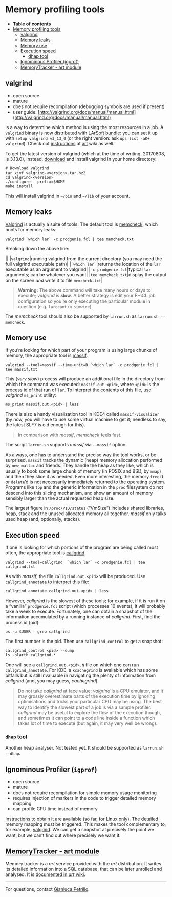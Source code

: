 Memory profiling tools
==================================================

-   **Table of contents**
-   [Memory profiling tools](#Memory-profiling-tools)
    -   [valgrind](#valgrind)
    -   [Memory leaks](#Memory-leaks)
    -   [Memory use](#Memory-use)
    -   [Execution speed](#Execution-speed)
        -   [dhap tool](#dhap-tool)
    -   [Ignominous Profiler (igprof)](#Ignominous-Profiler-igprof)
    -   [MemoryTracker - art module](#MemoryTracker-art-module)

valgrind
----------------------

-   open source
-   mature
-   does not require recompilation (debugging symbols are used if present)
-   user guide: [http://valgrind.org/docs/manual/manual.html](http://valgrind.org/docs/manual/manual.html)

is a way to determine which method is using the most resources in a job.
A `valgrind` binary is now distributed with [LArSoft bundle](http://scisoft.fnal.gov/scisoft/bundles/larsoft): you can set it up with `setup valgrind v3_13_0` (or the right version: ask `ups list -aK+ valgrind`). Check out [instructions](/redmine/projects/art/wiki/Getting_started_with_valgrind) at [art](/redmine/projects/art) wiki as well.

To get the latest version of valgrind (which at the time of writing, 20170808, is 3.13.0), instead, [download](http://valgrind.org/downloads/current.html) and install valgrind in your home directory:

    # Download valgrind
    tar xjvf valgrind-<version>.tar.bz2
    cd valgrind-<version>
    ./configure --prefix=$HOME
    make install

This will install valgrind in `~/bin` and `~/lib` of your account.

Memory leaks
------------------------------

[Valgrind](http://valgrind.org/docs/manual/manual.html) is actually a suite of tools. The default tool is [memcheck](http://valgrind.org/docs/manual/mc-manual.html), which hunts for memory leaks:

    valgrind `which lar` -c prodgenie.fcl | tee memcheck.txt

Breaking down the above line:

||
|`valgrind`|running valgrind from the current directory (you may need the full valgrind executable path)|
|`` `which lar` ``|returns the location of the `lar` executable as an argument to valgrind|
|`-c prodgenie.fcl`|typical `lar` arguments; can be whatever you want|
|`tee memcheck.txt`|display the output on the screen *and* write it to file `memcheck.txt`|

> **Warning:** The above command will take many hours or days to execute; *valgrind* is ***slow***. A better strategy is edit your FHiCL job configuration so you’re only executing the particular module in question (e.g. `largeant` or `simwire`).

The *memcheck* tool should also be supported by `larrun.sh` as `larrun.sh --memcheck`.

Memory use
--------------------------

If you’re looking for which part of your program is using large chunks of memory, the appropriate tool is [massif](http://valgrind.org/docs/manual/ms-manual.html).

    valgrind --tool=massif --time-unit=B `which lar` -c prodgenie.fcl | tee massif.txt

This (*very slow*) process will produce an additional file in the directory from which the command was executed: `massif.out.<pid>`, where `<pid>` is the process id of that run of `lar`. To interpret the contents of this file, use *valgrind* `ms_print` utility:

    ms_print massif.out.<pid> | less

There is also a handy visualization tool in KDE4 called `massif-visualizer` (by now, you will have to use some virtual machine to get it; needless to say, the latest SLF7 is old enough for this).

> In comparison with *massif*, *memcheck* feels fast.

The script `larrun.sh` supports *massif* via `--massif` option.

As always, one has to understand the precise way the tool works, or be surprised. `massif` tracks the dynamic (heap) memory allocation performed by `new`, `malloc` and friends. They handle the heap as they like, which is usually to book some large chunk of memory (in POSIX and BSD, by `mmap`) and then they slice it as needed. Even more interesting, the memory `free`’d or `delete`’d is not necessarily immediately returned to the operating system. Programs like `top` and the generic information in the `proc` filesystem do not descend into this slicing mechanism, and show an amount of memory sensibly larger than the actual requested heap size.

The largest figure in `/proc/PID/status` (“VmSize”) includes shared libraries, heap, stack and the unused allocated memory all together. *massif* only talks used heap (and, optionally, stacks).

Execution speed
------------------------------------

If one is looking for which portions of the program are being called most often, the appropriate tool is [callgrind](http://valgrind.org/docs/manual/cl-manual.html).

    valgrind --tool=callgrind  `which lar` -c prodgenie.fcl | tee callgrind.txt

As with *massif*, the file `callgrind.out.<pid>` will be produced. Use `callgrind_annotate` to interpret this file:

    callgrind_annotate callgrind.out.<pid> | less

However, *callgrind* is the slowest of these tools; for example, if it is run it on a “vanilla” `prodgenie.fcl` script (which processes 10 events), it will probably take a week to execute. Fortunately, one can obtain a snapshot of the information accumulated by a running instance of *callgrind*. First, find the process id (pid):

    ps -u $USER | grep callgrind

The first number is the pid. Then use `callgrind_control` to get a snapshot:

    callgrind_control <pid> --dump
    ls -blarth callgrind.*

One will see a `callgrind.out.<pid>.N` file on which one can run `callgrind_annotate`.
For KDE, a `kcachegrind` is available which has some pitfalls but is still invaluable in navigating the plenty of information from *callgrind* (and, you may guess, *cachegrind*).

> Do not take *callgrind* at face value: *valgrind* is a CPU emulator, and it may grossly overestimate parts of the execution time by ignoring optimisations and tricks your particular CPU may be using. The best way to identify the slowest part of a job is via a sample profiler. *callgrind* may be useful to explore the flow of the execution though, and sometimes it can point to a code line inside a function which takes lot of time to execute (but again, it may very well be wrong).

### `dhap` tool

Another heap analyser. Not tested yet.
It should be supported as `larrun.sh --dhap`.

Ignominous Profiler (`igprof`)
--------------------------------------------------------------

-   open source
-   mature
-   does not require recompilation for simple memory usage monitoring
-   requires injection of markers in the code to trigger detailed memory mapping
-   can profile CPU time instead of memory

[Instructions to obtain it](_igprof_profiler) are available (so far, for Linux only).
The detailed memory mapping must be triggered. This makes the tool complementary to, for example, [valgrind](_Profiling_LArSoft_#valgrind-massif-tool).
We can get a snapshot at precisely the point we want, but we can’t find out where precisely we want it.

[MemoryTracker - art module](https://cdcvs.fnal.gov/redmine/projects/art/wiki/MemoryTracker)
--------------------------------------------------------------------------------------------------------------------------

Memory tracker is a *art* service provided with the *art* distribution. It writes its detailed information into a SQL database, that can be later unrolled and analysed.
It is [documented in *art* wiki](/redmine/projects/art/wiki/MemoryTracker).

* * * * *

For questions, contact [Gianluca Petrillo](mailto:petrillo@fnal.gov "petrillo@fnal.gov").
